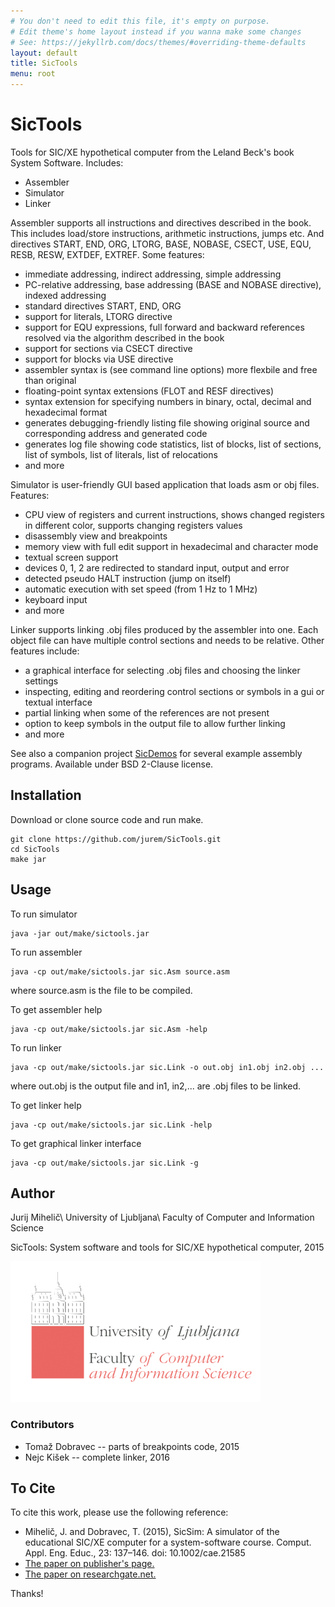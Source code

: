 ```yaml
---
# You don't need to edit this file, it's empty on purpose.
# Edit theme's home layout instead if you wanna make some changes
# See: https://jekyllrb.com/docs/themes/#overriding-theme-defaults
layout: default
title: SicTools
menu: root
---
```

# SicTools
Tools for SIC/XE hypothetical computer from the Leland Beck's book System Software. Includes:
  * Assembler
  * Simulator
  * Linker

Assembler supports all instructions and directives described in the book. This includes load/store instructions, arithmetic instructions, jumps etc. And directives START, END, ORG, LTORG, BASE, NOBASE, CSECT, USE, EQU, RESB, RESW, EXTDEF, EXTREF. Some features:
  * immediate addressing, indirect addressing, simple addressing
  * PC-relative addressing, base addressing (BASE and NOBASE directive), indexed addressing
  * standard directives START, END, ORG
  * support for literals, LTORG directive
  * support for EQU expressions, full forward and backward references resolved via the algorithm described in the book
  * support for sections via CSECT directive
  * support for blocks via USE directive
  * assembler syntax is (see command line options) more flexbile and free than original
  * floating-point syntax extensions (FLOT and RESF directives)
  * syntax extension for specifying numbers in binary, octal, decimal and hexadecimal format
  * generates debugging-friendly listing file showing original source and corresponding address and generated code
  * generates log file showing code statistics, list of blocks, list of sections, list of symbols, list of literals, list of relocations
  * and more

Simulator is user-friendly GUI based application that loads asm or obj files. Features:
  * CPU view of registers and current instructions, shows changed registers in different color, supports changing registers values
  * disassembly view and breakpoints
  * memory view with full edit support in hexadecimal and character mode
  * textual screen support
  * devices 0, 1, 2 are redirected to standard input, output and error
  * detected pseudo HALT instruction (jump on itself)
  * automatic execution with set speed (from 1 Hz to 1 MHz)
  * keyboard input
  * and more

Linker supports linking .obj files produced by the assembler into one. Each object file can have multiple control sections and needs to be relative. Other features include:
  * a graphical interface for selecting .obj files and choosing the linker settings
  * inspecting, editing and reordering control sections or symbols in a gui or textual interface
  * partial linking when some of the references are not present
  * option to keep symbols in the output file to allow further linking
  * and more


See also a companion project [SicDemos](https://github.com/jurem/SicDemos) for several example assembly programs. Available under BSD 2-Clause license.

Installation
------------

Download or clone source code and run make.

    git clone https://github.com/jurem/SicTools.git
    cd SicTools
    make jar

Usage
-----

To run simulator

    java -jar out/make/sictools.jar

To run assembler

    java -cp out/make/sictools.jar sic.Asm source.asm

where source.asm is the file to be compiled.

To get assembler help

    java -cp out/make/sictools.jar sic.Asm -help

To run linker

    java -cp out/make/sictools.jar sic.Link -o out.obj in1.obj in2.obj ...

where out.obj is the output file and in1, in2,... are .obj files to be linked.

To get linker help

    java -cp out/make/sictools.jar sic.Link -help

To get graphical linker interface

    java -cp out/make/sictools.jar sic.Link -g

## Author
Jurij Mihelič\\
University of Ljubljana\\
Faculty of Computer and Information Science

SicTools: System software and tools for SIC/XE hypothetical computer, 2015

![FRI Logo](./images/fri-logo.png)

### Contributors
  * Tomaž Dobravec -- parts of breakpoints code, 2015
  * Nejc Kišek -- complete linker, 2016

## To Cite
To cite this work, please use the following reference:
  * Mihelič, J. and Dobravec, T. (2015), SicSim: A simulator of the educational SIC/XE computer for a system-software course. Comput. Appl. Eng. Educ., 23: 137–146. doi: 10.1002/cae.21585
  * [The paper on publisher's page.](http://onlinelibrary.wiley.com/doi/10.1002/cae.21585/abstract)
  * [The paper on researchgate.net.](https://www.researchgate.net/publication/259536133_SicSim_A_simulator_of_the_educational_SICXE_computer_for_a_system-software_course)

Thanks!